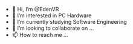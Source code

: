 - 👋 Hi, I’m @EdenVR
- 👀 I’m interested in PC Hardware
- 🌱 I’m currently studying Software Engineering
- 💞️ I’m looking to collaborate on ...
- 📫 How to reach me ...

<!---
EdenVR/EdenVR is a ✨ special ✨ repository because its `README.md` (this file) appears on your GitHub profile.
You can click the Preview link to take a look at your changes.
--->
